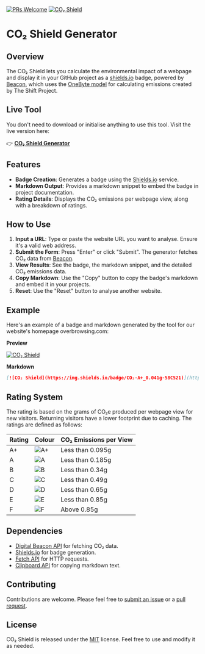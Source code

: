 [![PRs Welcome](https://img.shields.io/badge/PRs-welcome-brightgreen.svg)](https://egghead.io/courses/how-to-contribute-to-an-open-source-project-on-github)
[![CO₂ Shield](https://img.shields.io/badge/CO₂-A+_0.041g-58C521)](https://overbrowsing.com/projects/co2-shield)

# CO₂ Shield Generator

## Overview

The CO₂ Shield lets you calculate the environmental impact of a webpage and display it in your GitHub project as a [shields.io](https://shields.io") badge, powered by [Beacon](https://digitalbeacon.co), which uses the [OneByte model](https://theshiftproject.org/en/lean-ict-2/) for calculating emissions created by The Shift Project.

## Live Tool

You don't need to download or initialise anything to use this tool. Visit the live version here:

👉 [**CO₂ Shield Generator**](https://overbrowsing.com/projects/co2-shield)  

## Features

- **Badge Creation**: Generates a badge using the [Shields.io](https://shields.io/) service.  
- **Markdown Output**: Provides a markdown snippet to embed the badge in project documentation.  
- **Rating Details**: Displays the CO₂ emissions per webpage view, along with a breakdown of ratings.  

## How to Use

1. **Input a URL**: Type or paste the website URL you want to analyse. Ensure it's a valid web address.  
2. **Submit the Form**: Press "Enter" or click "Submit". The generator fetches CO₂ data from [Beacon](https://digitalbeacon.co/).  
3. **View Results**: See the badge, the markdown snippet, and the detailed CO₂ emissions data.  
4. **Copy Markdown**: Use the "Copy" button to copy the badge's markdown and embed it in your projects.  
5. **Reset**: Use the "Reset" button to analyse another website.

## Example

Here's an example of a badge and markdown generated by the tool for our website's homepage overbrowsing.com:  

**Preview**

[![CO₂ Shield](https://img.shields.io/badge/CO₂-A+_0.041g-58C521)](https://overbrowsing.com/projects/co2-shield)

**Markdown**

```markdown
[![CO₂ Shield](https://img.shields.io/badge/CO₂-A+_0.041g-58C521)](https://overbrowsing.com/projects/co2-shield)
```

## Rating System

The rating is based on the grams of CO₂e produced per webpage view for new visitors. Returning visitors have a lower footprint due to caching. The ratings are defined as follows:

| Rating | Colour                                                    | CO₂ Emissions per View |
|--------|-----------------------------------------------------------|------------------------|
| A+     | ![A+](https://via.placeholder.com/15/58C521/000000?text=+)| Less than 0.095g       |
| A      | ![A](https://via.placeholder.com/15/20AE69/000000?text=+) |Less than 0.185g        |
| B      | ![B](https://via.placeholder.com/15/2D8EAC/000000?text=+) | Less than 0.34g        |
| C      | ![C](https://via.placeholder.com/15/C89806/000000?text=+) | Less than 0.49g        |
| D      | ![D](https://via.placeholder.com/15/C05328/000000?text=+) | Less than 0.65g        |
| E      | ![E](https://via.placeholder.com/15/B71E1E/000000?text=+) | Less than 0.85g        |
| F      | ![F](https://via.placeholder.com/15/652A2A/000000?text=+) | Above 0.85g            |

## Dependencies

- [Digital Beacon API](https://digitalbeacon.co/) for fetching CO₂ data.
- [Shields.io](https://shields.io/) for badge generation.
- [Fetch API](https://developer.mozilla.org/en-US/docs/Web/API/Fetch_API) for HTTP requests.
- [Clipboard API](https://developer.mozilla.org/en-US/docs/Web/API/Clipboard_API) for copying markdown text.

## Contributing

Contributions are welcome. Please feel free to [submit an issue](https://github.com/overbrowsing/co2-shield/issues) or a [pull request](https://github.com/overbrowsing/co2-shield/pulls).

## License

CO₂ Shield is released under the [MIT](/LICENSE) license. Feel free to use and modify it as needed.